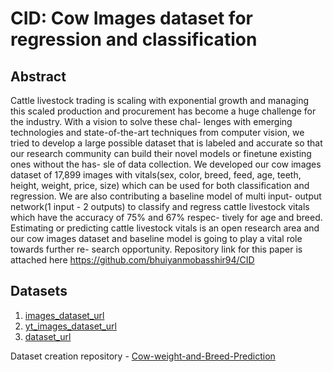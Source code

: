 # CID: Cow Images dataset for regression and classification
## Abstract
Cattle livestock trading is scaling with exponential growth and managing this scaled production and procurement has become a huge challenge for the industry. With a vision to solve these chal- lenges with emerging technologies and state-of-the-art techniques from computer vision, we tried to develop a large possible dataset that is labeled and accurate so that our research community can build their novel models or finetune existing ones without the has- sle of data collection. We developed our cow images dataset of 17,899 images with vitals(sex, color, breed, feed, age, teeth, height, weight, price, size) which can be used for both classification and regression. We are also contributing a baseline model of multi input- output network(1 input - 2 outputs) to classify and regress cattle livestock vitals which have the accuracy of 75% and 67% respec- tively for age and breed. Estimating or predicting cattle livestock vitals is an open research area and our cow images dataset and baseline model is going to play a vital role towards further re- search opportunity. Repository link for this paper is attached here https://github.com/bhuiyanmobasshir94/CID

## Datasets
1. [images_dataset_url](https://cv-datasets-2021.s3.amazonaws.com/images.tar.gz)
2. [yt_images_dataset_url](https://cv-datasets-2021.s3.amazonaws.com/yt_images.tar.gz)
3. [dataset_url](https://cv-datasets-2021.s3.amazonaws.com/dataset.csv)

Dataset creation repository - [Cow-weight-and-Breed-Prediction](https://github.com/bhuiyanmobasshir94/Cow-weight-and-Breed-Prediction)
